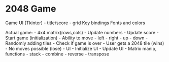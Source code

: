 # 2048 Game 

Game UI (Tkinter)
    - title/score
    - grid
Key bindings
Fonts and colors

Actual game:
    - 4x4 matrix(rows,cols)
    - Update numbers
    - Update score
    - Start game (initialization)
    - Ability to move
      - left
      - right
      - up
      - down
    - Randomly adding tiles
    - Check if game is over
      - User gets a 2048 tile (wins)
      - No moves possible (lose)
    - UI
      - Initialize UI
      - Update UI
    - Matrix manip, functions
      - stack
      - combine
      - reverse
      - transpose